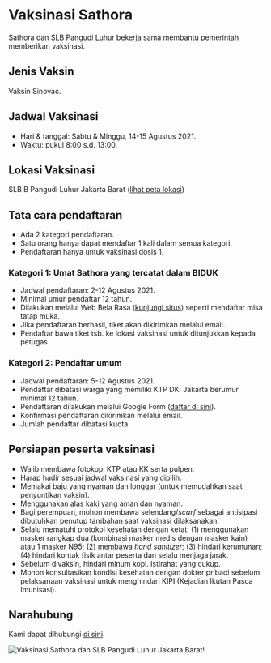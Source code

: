 # Vaksinasi Sathora

Sathora dan SLB Pangudi Luhur bekerja sama membantu pemerintah memberikan vaksinasi.

## Jenis Vaksin

Vaksin Sinovac.

## Jadwal Vaksinasi 
* Hari & tanggal: Sabtu & Minggu, 14-15 Agustus 2021.
* Waktu: pukul 8:00 s.d. 13:00.

## Lokasi Vaksinasi
SLB B Pangudi Luhur Jakarta Barat (<a href="https://goo.gl/maps/qM3xKvebFwkgoSgu8" target="_blank" alt="peta lokasi vaksinasi">lihat peta lokasi</a>)

## Tata cara pendaftaran

* Ada 2 kategori pendaftaran.
* Satu orang hanya dapat mendaftar 1 kali dalam semua kategori.
* Pendaftaran hanya untuk vaksinasi dosis 1.

### Kategori 1: Umat Sathora yang tercatat dalam BIDUK
* Jadwal pendaftaran: 2-12 Agustus 2021.
* Minimal umur pendaftar 12 tahun.
* Dilakukan melalui Web Bela Rasa (<a href="https://belarasa.id" target="_blank" alt="Web Bela Rasa">kunjungi situs</a>) seperti mendaftar misa tatap muka.
* Jika pendaftaran berhasil, tiket akan dikirimkan melalui email.
* Pendaftar bawa tiket tsb. ke lokasi vaksinasi untuk ditunjukkan kepada petugas.

### Kategori 2: Pendaftar umum 
* Jadwal pendaftaran: 5-12 Agustus 2021.
* Pendaftar dibatasi warga yang memiliki KTP DKI Jakarta berumur minimal 12 tahun.
* Pendaftaran dilakukan melalui Google Form (<a href="https://forms.gle/JSX5kPLU94psNPFL8" target="_blank" alt="Google Form Pendaftar Umum Vaksinasi">daftar di sini</a>). 
* Konfirmasi pendaftaran dikirimkan melalui email.
* Jumlah pendaftar dibatasi kuota.

## Persiapan peserta vaksinasi

* Wajib membawa fotokopi KTP atau KK serta pulpen.
* Harap hadir sesuai jadwal vaksinasi yang dipilih.
* Memakai baju yang nyaman dan longgar (untuk memudahkan saat penyuntikan vaksin).
* Menggunakan alas kaki yang aman dan nyaman.
* Bagi perempuan, mohon membawa selendang/_scarf_ sebagai antisipasi dibutuhkan penutup tambahan saat vaksinasi dilaksanakan.
* Selalu mematuhi protokol kesehatan dengan ketat: (1) menggunakan masker rangkap dua (kombinasi masker medis dengan masker kain) atau 1 masker N95; (2) membawa _hand sanitizer_; (3) hindari kerumunan; (4) hindari kontak fisik antar peserta dan selalu menjaga jarak.
* Sebelum divaksin, hindari minum kopi. Istirahat yang cukup.
* Mohon konsultasikan kondisi kesehatan dengan dokter pribadi sebelum pelaksanaan vaksinasi untuk menghindari KIPI (Kejadian Ikutan Pasca Imunisasi).

## Narahubung

Kami dapat dihubungi [di sini](mailto:admin.belarasa+vaksinasi@sathora.or.id).

![Vaksinasi Sathora dan SLB Pangudi Luhur Jakarta Barat!](/assets/images/poster-1.jpg "Vaksinasi Sathora dan SLB Pangudi Luhur Jakarta Barat")
